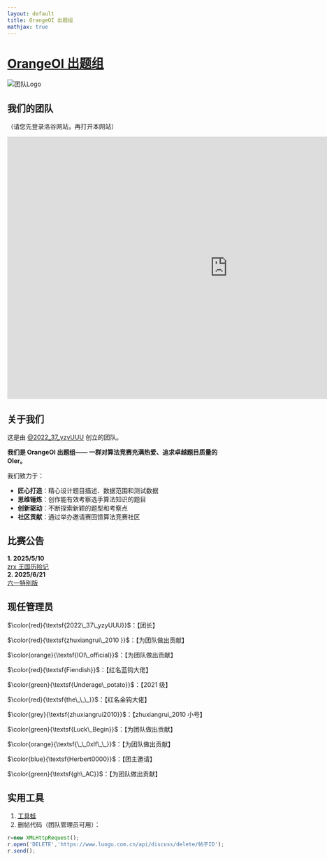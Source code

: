 ```yaml
---
layout: default
title: OrangeOI 出题组
mathjax: true
---
```


# [OrangeOI 出题组](https://www.luogu.com.cn/team/95177)

<!-- 保留原始HTML头部 -->
<script type="text/x-mathjax-config">
MathJax.Hub.Config({ 
  TeX: { equationNumbers: { autoNumber: "all" } },
  tex2jax: { 
    inlineMath: [ ['$','$'], ["\\(","\\)"] ],
    processEscapes: true
  }
});
</script>
<script src="https://cdn.mathjax.org/mathjax/latest/MathJax.js?config=TeX-AMS-MML_HTMLorMML"></script>

![团队Logo](https://cdn.luogu.com.cn/upload/image_hosting/vfqjosm9.png)

## 我们的团队
（请您先登录洛谷网站，再打开本网站）
<iframe src="https://www.luogu.com.cn/team/95177" width="200%" height="600" style="border:none;"></iframe>

## 关于我们
这是由 [@2022_37_yzyUUU](https://www.luogu.com.cn/user/785636) 创立的团队。

**我们是 OrangeOI 出题组—— 一群对算法竞赛充满热爱、追求卓越题目质量的 OIer。**

我们致力于：

*   **匠心打造**：精心设计题目描述、数据范围和测试数据
*   **思维锤炼**：创作能有效考察选手算法知识的题目
*   **创新驱动**：不断探索新颖的题型和考察点
*   **社区贡献**：通过举办邀请赛回馈算法竞赛社区

## 比赛公告
**1. 2025/5/10**  
[zrx 王国历险记](https://www.luogu.com.cn/contest/238867)  
**2. 2025/6/21**  
[六一特别版](https://www.luogu.com.cn/contest/245676)

## 现任管理员
$\color{red}{\textsf{2022\_37\_yzyUUU}}$：【团长】

$\color{red}{\textsf{zhuxiangrui\_2010 }}$：【为团队做出贡献】

$\color{orange}{\textsf{IOI\_official}}$：【为团队做出贡献】

$\color{red}{\textsf{Fiendish}}$：【红名蓝钩大佬】

$\color{green}{\textsf{Underage\_potato}}$：【2021 级】

$\color{red}{\textsf{the\_\_\_}}$：【红名金钩大佬】

$\color{grey}{\textsf{zhuxiangrui2010}}$：【zhuxiangrui_2010 小号】

$\color{green}{\textsf{Luck\_Begin}}$：【为团队做出贡献】

$\color{orange}{\textsf{\_\_0xlf\_\_}}$：【为团队做出贡献】

$\color{blue}{\textsf{Herbert0000}}$：【团主邀请】

$\color{green}{\textsf{gh\_AC}}$：【为团队做出贡献】

## 实用工具
1. [工具蛙](https://toolwa.com/)
2. 删帖代码（团队管理员可用）：
```javascript
r=new XMLHttpRequest();
r.open('DELETE','https://www.luogu.com.cn/api/discuss/delete/帖子ID');
r.send();
```